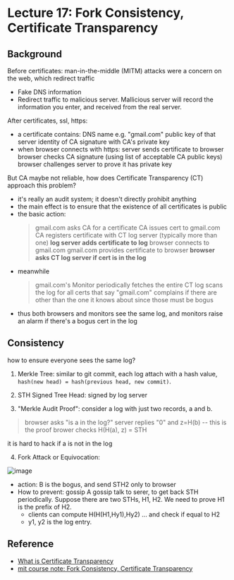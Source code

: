 # Lecture 17: Fork Consistency, Certificate Transparency


## Background

Before certificates:
man-in-the-middle (MITM) attacks were a concern on the web, which redirect traffic
  - Fake DNS information
  - Redirect traffic to malicious server. Mallicious server will record the information you enter, and received from the real server.


After certificates, ssl, https:
- a certificate contains:
   DNS name e.g. "gmail.com"
   public key of that server
   identity of CA
   signature with CA's private key  
- when browser connects with https:
     server sends certificate to browser
     browser checks CA signature (using list of acceptable CA public keys)
     browser challenges server to prove it has private key

But CA maybe not reliable, how does Certificate Transparency (CT) approach this problem?
- it's really an audit system; it doesn't directly prohibit anything
- the main effect is to ensure that the existence of all certificates is public
- the basic action:
  > gmail.com asks CA for a certificate
  CA issues cert to gmail.com
  CA registers certificate with CT log server (typically more than one)
  **log server adds certificate to log**
  browser connects to gmail.com
  gmail.com provides certificate to browser
  **browser asks CT log server if cert is in the log**
- meanwhile
  > gmail.com's Monitor periodically fetches the entire CT log
  scans the log for all certs that say "gmail.com"
  complains if there are other than the one it knows about
  since those must be bogus
- thus both browsers and monitors see the same log,
  and monitors raise an alarm if there's a bogus cert in the log

## Consistency
how to ensure everyone sees the same log?

1. Merkle Tree: similar to git commit, each log attach with a hash value, `hash(new head) = hash(previous head, new commit)`.

2. STH Signed Tree Head: signed by log server

3. "Merkle Audit Proof":
consider a log with just two records, a and b.
  > browser asks "is a in the log?"
    server replies "0" and z=H(b) -- this is the proof
    brower checks H(H(a), z) = STH

  it is hard to hack if a is not in the log


4. Fork Attack or Equivocation:

![image](https://user-images.githubusercontent.com/11788053/103402909-256fc880-4b03-11eb-92f2-abf7d855d822.png)
  - action:
  B is the bogus, and send STH2 only to browser
  - How to prevent: gossip
    A gossip talk to serer, to get back STH periodically.
    Suppose there are two STHs, H1, H2.
    We need to prove H1 is the prefix of H2.
      + clients can compute H(H(H1,Hy1),Hy2) ... and check if equal to H2
      + y1, y2 is the log entry.

## Reference
- [What is Certificate Transparency](https://www.certificate-transparency.org/what-is-ct)
- [mit course note: Fork Consistency, Certificate Transparency](https://pdos.csail.mit.edu/6.824/notes/l-ct.txt)
